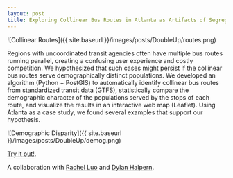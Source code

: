 ```yaml
---
layout: post
title: Exploring Collinear Bus Routes in Atlanta as Artifacts of Segregation
---
```


![Collinear Routes]({{ site.baseurl }}/images/posts/DoubleUp/routes.png)

Regions with uncoordinated transit agencies often have multiple bus routes running parallel, creating a confusing user experience and costly competition. We hypothesized that such cases might persist if the collinear bus routes serve demographically distinct populations. We developed an algorithm (Python + PostGIS) to automatically identify collinear bus routes from standardized transit data (GTFS), statistically compare the demographic character of the populations served by the stops of each route, and visualize the results in an interactive web map (Leaflet). Using Atlanta as a case study, we found several examples that support our hypothesis.

![Demographic Disparity]({{ site.baseurl }}/images/posts/DoubleUp/demog.png)

[Try it out!](https://www.doubleup.city).

A collaboration with [Rachel Luo](https://www.linkedin.com/in/racheljiang1/) and [Dylan Halpern](https://www.linkedin.com/in/dylanhalpern/).